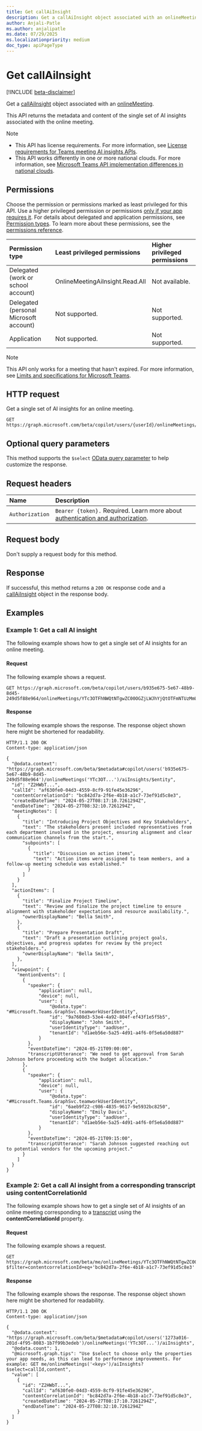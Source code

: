 ```yaml
---
title: Get callAiInsight
description: Get a callAiInsight object associated with an onlineMeeting.
author: Anjali-Patle
ms.author: anjalipatle
ms.date: 07/29/2025
ms.localizationpriority: medium
doc_type: apiPageType
---
```


# Get callAiInsight

<!-- markdownlint-disable MD024 -->
<!-- cSpell:ignore Anjali-Patle anjalipatle -->

[!INCLUDE [beta-disclaimer](../includes/beta-disclaimer.md)]

Get a [callAiInsight](callaiinsight.md) object associated with an [onlineMeeting](/graph/api/resources/onlinemeeting).

This API returns the metadata and content of the single set of AI insights associated with the online meeting.

> [!NOTE]
>
> - This API has license requirements. For more information, see [License requirements for Teams meeting AI insights APIs](/graph/teams-licenses#license-requirements-for-teams-meeting-ai-insights-apis).
> - This API works differently in one or more national clouds. For more information, see [Microsoft Teams API implementation differences in national clouds](/graph/teamwork-national-cloud-differences).

## Permissions

Choose the permission or permissions marked as least privileged for this API. Use a higher privileged permission or permissions [only if your app requires it](/graph/permissions-overview#best-practices-for-using-microsoft-graph-permissions). For details about delegated and application permissions, see [Permission types](/graph/permissions-overview#permission-types). To learn more about these permissions, see the [permissions reference](/graph/permissions-reference).

| Permission type                        | Least privileged permissions    | Higher privileged permissions |
|:---------------------------------------|:--------------------------------|:------------------------------|
| Delegated (work or school account)     | OnlineMeetingAiInsight.Read.All | Not available.                |
| Delegated (personal Microsoft account) | Not supported.                  | Not supported.                |
| Application                            | Not supported.                  | Not supported.                |

> [!NOTE]
> This API only works for a meeting that hasn't expired. For more information, see [Limits and specifications for Microsoft Teams](/microsoftteams/limits-specifications-teams#meeting-expiration).

## HTTP request

Get a single set of AI insights for an online meeting.

``` http
GET https://graph.microsoft.com/beta/copilot/users/{userId}/onlineMeetings/{onlineMeetingId}/aiInsights/{aiInsightId}
```

## Optional query parameters

This method supports the `$select` [OData query parameter](/graph/query-parameters) to help customize the response.

## Request headers

| Name            | Description                                                                                                |
|:----------------|:-----------------------------------------------------------------------------------------------------------|
| `Authorization` |`Bearer {token}.` Required. Learn more about [authentication and authorization](/graph/auth/auth-concepts). |

## Request body

Don't supply a request body for this method.

## Response

If successful, this method returns a `200 OK` response code and a [callAiInsight](callaiinsight.md) object in the response body.

## Examples

### Example 1: Get a call AI insight

The following example shows how to get a single set of AI insights for an online meeting.

#### Request

The following example shows a request.

``` http
GET https://graph.microsoft.com/beta/copilot/users/b935e675-5e67-48b9-8d45-249d5f88e964/onlineMeetings/YTc3OTFhNWQtNTgwZC00OGZjLWJhYjQtOTFmNTUzMmU4MzEyqMCoqMTk6bWVldGluZ19ZbU0zTnpJNU9USXRZakU0WlMwME1tUTNMVGt6TVRRdFkyWm1PRGRtWmpsaVptRTNAdGhyZWFkLnYy/aiInsights/Z2HWbTHyQJ69uWxIOzxAQA==IVdGYmZhbG5ma0tKWk4tLWhOY3ZCcnVNZ2s2YmdUTk1yTTI0MVd1Rm1jZk5SUG90U0FPbFNKdEZjcVpRM1hvYkZOWW5UYXJySVUyS2NnOVpNOENqa2cjIzExYzkxNjVmZi1hZTkyLTQ5YWYtODliNC00MTU1NTRhMzZhNTFhMWQyODZkYi02MTQ5LTRiM2QtOTVhZC0yM2M5ZTFiZjY4NTMwNDAwMDAwMDgyMDBFMDAwNzRDNUI3MTAxQTgyRTAwODAwMDAwMDAwMmRlMTE0NTdhZGU4ZGEwMTAwMDAwMDAwMDAwMDAwMDAxMDAwMDAwMGQ0ZjRmMjNlMzFkZDFmNDlhZjc5YTM3YjRlYmFlZGQy
```

#### Response

The following example shows the response. The response object shown here might be shortened for readability.

``` http
HTTP/1.1 200 OK
Content-type: application/json

{
  "@odata.context": "https://graph.microsoft.com/beta/$metadata#copilot/users('b935e675-5e67-48b9-8d45-249d5f88e964')/onlineMeetings('YTc3OT...')/aiInsights/$entity",
  "id": "Z2HWbT...",
  "callId": "af630fe0-04d3-4559-8cf9-91fe45e36296",
  "contentCorrelationId": "bc842d7a-2f6e-4b18-a1c7-73ef91d5c8e3",
  "createdDateTime": "2024-05-27T08:17:10.7261294Z",
  "endDateTime": "2024-05-27T08:32:10.7261294Z",
  "meetingNotes": [
    {
      "title": "Introducing Project Objectives and Key Stakeholders",
      "text": "The stakeholders present included representatives from each department involved in the project, ensuring alignment and clear communication channels from the start.",
      "subpoints": [
        {
          "title": "Discussion on action items",
          "text": "Action items were assigned to team members, and a follow-up meeting schedule was established."
        }
      ]
    }
  ],
  "actionItems": [
    {
      "title": "Finalize Project Timeline",
      "text": "Review and finalize the project timeline to ensure alignment with stakeholder expectations and resource availability.",
      "ownerDisplayName": "Bella Smith",
    },
    {
      "title": "Prepare Presentation Draft",
      "text": "Draft a presentation outlining project goals, objectives, and progress updates for review by the project stakeholders.",
      "ownerDisplayName": "Bella Smith",
    },
  ],
  "viewpoint": {
    "mentionEvents": [
      {
        "speaker": {
            "application": null,
            "device": null,
            "user": {
                "@odata.type": "#Microsoft.Teams.GraphSvc.teamworkUserIdentity",
                "id": "9a7608d3-53e4-4a92-804f-ef43f1e5f5b5",
                "displayName": "John Smith",
                "userIdentityType": "aadUser",
                "tenantId": "d1aeb56e-5a25-4d91-a4f6-0f5e6a50d887"
            }
        },
        "eventDateTime": "2024-05-21T09:00:00",
        "transcriptUtterance": "We need to get approval from Sarah Johnson before proceeding with the budget allocation."
      },
      {
        "speaker": {
            "application": null,
            "device": null,
            "user": {
                "@odata.type": "#Microsoft.Teams.GraphSvc.teamworkUserIdentity",
                "id": "6aeb9f22-c986-4835-9617-9e5932bc8250",
                "displayName": "Emily Davis",
                "userIdentityType": "aadUser",
                "tenantId": "d1aeb56e-5a25-4d91-a4f6-0f5e6a50d887"
            }
        },
        "eventDateTime": "2024-05-21T09:15:00",
        "transcriptUtterance": "Sarah Johnson suggested reaching out to potential vendors for the upcoming project."
      }
    ]
  }
}
```

### Example 2: Get a call AI insight from a corresponding transcript using contentCorrelationId

The following example shows how to get a single set of AI insights of an online meeting corresponding to a [transcript](/graph/api/resources/calltranscript) using the **contentCorrelationId** property.

#### Request

The following example shows a request.

```http
GET https://graph.microsoft.com/beta/me/onlineMeetings/YTc3OTFhNWQtNTgwZC00OGZjLWJhYjQtOTFmNTUzMmU4MzEyqMCoqMTk6bWVldGluZ19ZbU0zTnpJNU9USXRZakU0WlMwME1tUTNMVGt6TVRRdFkyWm1PRGRtWmpsaVptRTNAdGhyZWFkLnYy/aiInsights?$filter=contentcorrelationId+eq+'bc842d7a-2f6e-4b18-a1c7-73ef91d5c8e3'
```

#### Response

The following example shows the response. The response object shown here might be shortened for readability.

```http
HTTP/1.1 200 OK
Content-type: application/json

{
  "@odata.context": "https://graph.microsoft.com/beta/$metadata#copilot/users('1273a016-201d-4f95-8083-1b7f99b3edeb')/onlineMeetings('YTc3OT...')/aiInsights",
  "@odata.count": 1,
  "@microsoft.graph.tips": "Use $select to choose only the properties your app needs, as this can lead to performance improvements. For example: GET me/onlineMeetings('<key>')/aiInsights?$select=callId,content",
  "value": [
    {
      "id": "Z2HWbT...",
      "callId": "af630fe0-04d3-4559-8cf9-91fe45e36296",
      "contentCorrelationId": "bc842d7a-2f6e-4b18-a1c7-73ef91d5c8e3",
      "createdDateTime": "2024-05-27T08:17:10.7261294Z",
      "endDateTime": "2024-05-27T08:32:10.7261294Z"
    }
  ]
}
```
